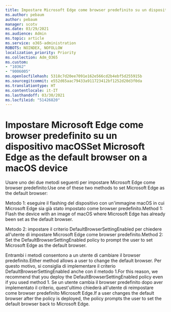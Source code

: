 ```yaml
---
title: Impostare Microsoft Edge come browser predefinito su un dispositivo macOS
ms.author: pebaum
author: pebaum
manager: scotv
ms.date: 03/29/2021
ms.audience: Admin
ms.topic: article
ms.service: o365-administration
ROBOTS: NOINDEX, NOFOLLOW
localization_priority: Priority
ms.collection: Adm_O365
ms.custom:
- "10362"
- "9006005"
ms.openlocfilehash: 5318c7d20ee7091e162e566cd2b4ebf5d255915b
ms.sourcegitcommit: e552d65aac79433a911723412bf1252d20d3f0da
ms.translationtype: HT
ms.contentlocale: it-IT
ms.lasthandoff: 03/30/2021
ms.locfileid: "51426820"
---
```

# <a name="set-microsoft-edge-as-the-default-browser-on-a-macos-device"></a><span data-ttu-id="1a316-102">Impostare Microsoft Edge come browser predefinito su un dispositivo macOS</span><span class="sxs-lookup"><span data-stu-id="1a316-102">Set Microsoft Edge as the default browser on a macOS device</span></span>

<span data-ttu-id="1a316-103">Usare uno dei due metodi seguenti per impostare Microsoft Edge come browser predefinito:</span><span class="sxs-lookup"><span data-stu-id="1a316-103">Use one of these two methods to set Microsoft Edge as the default browser:</span></span>

<span data-ttu-id="1a316-104">Metodo 1: eseguire il flashing del dispositivo con un'immagine macOS in cui Microsoft Edge sia già stato impostato come browser predefinito.</span><span class="sxs-lookup"><span data-stu-id="1a316-104">Method 1: Flash the device with an image of macOS where Microsoft Edge has already been set as the default browser.</span></span>

<span data-ttu-id="1a316-105">Metodo 2: impostare il criterio DefaultBrowserSettingEnabled per chiedere all'utente di impostare Microsoft Edge come browser predefinito.</span><span class="sxs-lookup"><span data-stu-id="1a316-105">Method 2: Set the DefaultBrowserSettingEnabled policy to prompt the user to set Microsoft Edge as the default browser.</span></span>

<span data-ttu-id="1a316-106">Entrambi i metodi consentono a un utente di cambiare il browser predefinito.</span><span class="sxs-lookup"><span data-stu-id="1a316-106">Either method allows a user to change the default browser.</span></span> <span data-ttu-id="1a316-107">Per questo motivo, si consiglia di implementare il criterio DefaultBrowserSettingEnabled anche con il metodo 1.</span><span class="sxs-lookup"><span data-stu-id="1a316-107">For this reason, we recommend that you deploy the DefaultBrowserSettingEnabled policy even if you used method 1.</span></span> <span data-ttu-id="1a316-108">Se un utente cambia il browser predefinito dopo aver implementato il criterio, quest'ultimo chiederà all'utente di reimpostare come browser predefinito Microsoft Edge.</span><span class="sxs-lookup"><span data-stu-id="1a316-108">If a user changes the default browser after the policy is deployed, the policy prompts the user to set the default browser back to Microsoft Edge.</span></span>
